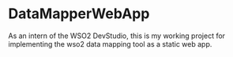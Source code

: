 # DataMapperWebApp

As an intern of the WSO2 DevStudio, this is my working project for implementing the wso2 data mapping tool as a static web app.
